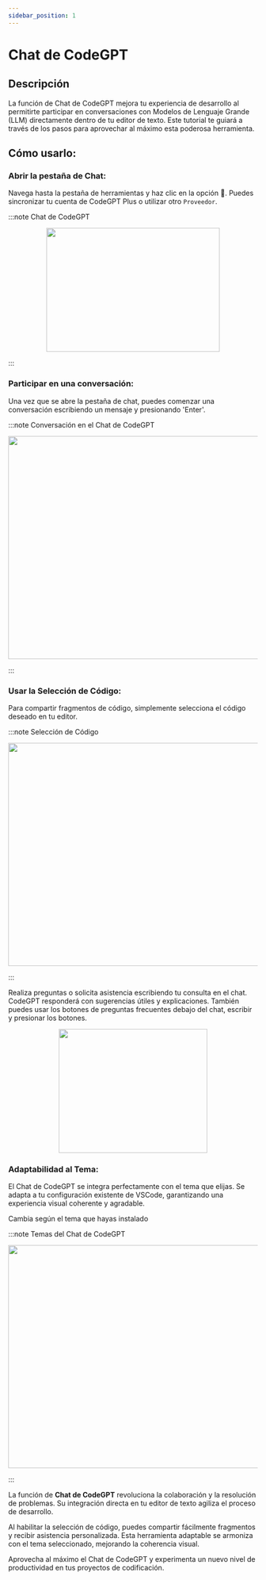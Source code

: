 ```yaml
---
sidebar_position: 1
---
```

# Chat de CodeGPT

## Descripción
La función de Chat de CodeGPT mejora tu experiencia de desarrollo al permitirte participar en conversaciones con Modelos de Lenguaje Grande (LLM) directamente dentro de tu editor de texto. Este tutorial te guiará a través de los pasos para aprovechar al máximo esta poderosa herramienta.

## Cómo usarlo:
### Abrir la pestaña de Chat:
Navega hasta la pestaña de herramientas y haz clic en la opción 💬. Puedes sincronizar tu cuenta de CodeGPT Plus o utilizar otro `Proveedor`.

:::note Chat de CodeGPT
<p align="center">
      <img width="350" height="250" src="https://github.com/davila7/code-gpt-docs/assets/37567214/7f0d756a-4698-44a4-bff7-77d68f69f585" />
</p>
:::

### Participar en una conversación:

Una vez que se abre la pestaña de chat, puedes comenzar una conversación escribiendo un mensaje y presionando 'Enter'.

:::note Conversación en el Chat de CodeGPT
<p align="center">
      <img width="600" height="450" src="https://github.com/davila7/code-gpt-docs/assets/37567214/286fd1a9-beda-42a5-8219-760da8f8eb25"/>
</p>
:::

### Usar la Selección de Código:
Para compartir fragmentos de código, simplemente selecciona el código deseado en tu editor.

:::note Selección de Código
<p align="center">
      <img width="600" height="450"  src="https://github.com/davila7/code-gpt-docs/assets/37567214/021b2fbb-c5ce-459c-bceb-dc0e8d42f404" />
</p>
:::

Realiza preguntas o solicita asistencia escribiendo tu consulta en el chat. CodeGPT responderá con sugerencias útiles y explicaciones. También puedes usar los botones de preguntas frecuentes debajo del chat, escribir y presionar los botones.

<p align="center">
    <img width="300" height="250"  src="https://github.com/davila7/code-gpt-docs/assets/37567214/1fcb06ec-6439-4e9f-bcd9-8af0f635ccc2" />
</p>


### Adaptabilidad al Tema:

El Chat de CodeGPT se integra perfectamente con el tema que elijas. Se adapta a tu configuración existente de VSCode, garantizando una experiencia visual coherente y agradable.

Cambia según el tema que hayas instalado

:::note Temas del Chat de CodeGPT
<p align="center">
    <img width="600" height="450"  src="https://github.com/davila7/code-gpt-docs/assets/37567214/412c744e-ff7e-4a83-9080-474f056ec644" />
</p>
:::

La función de **Chat de CodeGPT** revoluciona la colaboración y la resolución de problemas. Su integración directa en tu editor de texto agiliza el proceso de desarrollo.

Al habilitar la selección de código, puedes compartir fácilmente fragmentos y recibir asistencia personalizada. Esta herramienta adaptable se armoniza con el tema seleccionado, mejorando la coherencia visual.

Aprovecha al máximo el Chat de CodeGPT y experimenta un nuevo nivel de productividad en tus proyectos de codificación.
